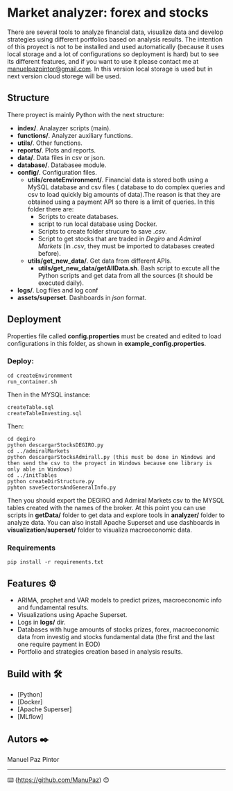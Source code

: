 # Market analyzer: forex and stocks

There are several tools to analyze financial data, visualize data and develop strategies using different portfolios based on analysis results. The intention of this proyect is not to be installed and used automatically (because it uses local storage and a lot of configurations so deployment is hard) but to see its different features, and if you want to use it please contact me at manuelpazpintor@gmail.com.
In this version  local storage is used but in next version cloud storege will be used.
## Structure
There proyect is mainly Python with the next structure:
* **index/**. Analayzer scripts (main).
* **functions/**. Analyzer auxiliary functions.
* **utils/**. Other functions.
* **reports/**. Plots and reports.
* **data/**. Data files in csv or json.
* **database/**. Databasee module.
* **config/**. Configuration files.
  * **utils/createEnvironment/**. Financial data is stored both using a MySQL database and csv files ( database to  do complex queries and csv to load quickly big amounts of data).The reason is that they are obtained using a payment API so there is a limit of queries. In this folder there are:
    * Scripts to create databases. 
    * script to run local database using Docker.
    * Scripts to create folder strucure to save *.csv*.
    * Script to get stocks that are traded in *Degiro* and *Admiral Markets* (in *.csv*, they must be imported to databases created before).
  * **utils/get_new_data/**. Get data from different APIs.
    * **utils/get_new_data/getAllData.sh**. Bash script to excute all the Python scripts and get data from all the sources (it should be executed daily).
* **logs/**. Log files and log conf
* **assets/superset**. Dashboards in *json* format.
## Deployment

Properties file called **config.properties** must be created and edited to load configurations in this folder, as shown in **example_config.properties**.

### Deploy:

```
cd createEnvironmment
run_container.sh
```
Then in the MYSQL instance:
```
createTable.sql
createTableInvesting.sql
```
Then:
```
cd degiro
python descargarStocksDEGIRO.py
cd ../admiralMarkets
python descargarStocksAdmirall.py (this must be done in Windows and then send the csv to the proyect in Windows because one library is only able in Windows)
cd ../initTables
python createDirStructure.py
pyhton saveSectorsAndGeneralInfo.py
```
Then you should export the DEGIRO and Admiral Markets csv to the MYSQL tables created with the names of the broker.
At this point you can use scripts in **getData/** folder to get data and explore tools in **analyzer/** folder to analyze data. You  can also install Apache Superset and use dashboards in **visualization/superset/** folder to visualiza macroeconomic data.
### Requirements

```
pip install -r requirements.txt
```

## Features ⚙️
 
* ARIMA, prophet and VAR models to predict prizes, macroeconomic info and fundamental results.
* Visualizations using Apache Superset.
* Logs in **logs/** dir.
* Databases with huge amounts of stocks prizes, forex, macroeconomic data from investig and stocks fundamental data (the first and the last one require payment in EOD)
* Portfolio and strategies creation based in analysis results.
## Build with 🛠️

* [Python]
* [Docker]
* [Apache Superser]
* [MLflow]



## Autors ✒️
Manuel Paz Pintor



---
⌨️ (https://github.com/ManuPaz) 😊

